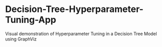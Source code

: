 # Decision-Tree-Hyperparameter-Tuning-App
Visual demonstration of Hyperparameter Tuning in a Decision Tree Model using GraphViz

